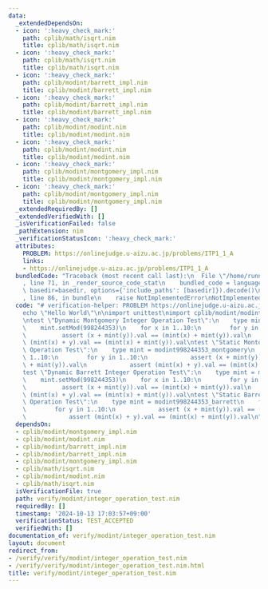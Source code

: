 ```yaml
---
data:
  _extendedDependsOn:
  - icon: ':heavy_check_mark:'
    path: cplib/math/isqrt.nim
    title: cplib/math/isqrt.nim
  - icon: ':heavy_check_mark:'
    path: cplib/math/isqrt.nim
    title: cplib/math/isqrt.nim
  - icon: ':heavy_check_mark:'
    path: cplib/modint/barrett_impl.nim
    title: cplib/modint/barrett_impl.nim
  - icon: ':heavy_check_mark:'
    path: cplib/modint/barrett_impl.nim
    title: cplib/modint/barrett_impl.nim
  - icon: ':heavy_check_mark:'
    path: cplib/modint/modint.nim
    title: cplib/modint/modint.nim
  - icon: ':heavy_check_mark:'
    path: cplib/modint/modint.nim
    title: cplib/modint/modint.nim
  - icon: ':heavy_check_mark:'
    path: cplib/modint/montgomery_impl.nim
    title: cplib/modint/montgomery_impl.nim
  - icon: ':heavy_check_mark:'
    path: cplib/modint/montgomery_impl.nim
    title: cplib/modint/montgomery_impl.nim
  _extendedRequiredBy: []
  _extendedVerifiedWith: []
  _isVerificationFailed: false
  _pathExtension: nim
  _verificationStatusIcon: ':heavy_check_mark:'
  attributes:
    PROBLEM: https://onlinejudge.u-aizu.ac.jp/problems/ITP1_1_A
    links:
    - https://onlinejudge.u-aizu.ac.jp/problems/ITP1_1_A
  bundledCode: "Traceback (most recent call last):\n  File \"/home/runner/.local/lib/python3.10/site-packages/onlinejudge_verify/documentation/build.py\"\
    , line 71, in _render_source_code_stat\n    bundled_code = language.bundle(stat.path,\
    \ basedir=basedir, options={'include_paths': [basedir]}).decode()\n  File \"/home/runner/.local/lib/python3.10/site-packages/onlinejudge_verify/languages/nim.py\"\
    , line 86, in bundle\n    raise NotImplementedError\nNotImplementedError\n"
  code: "# verification-helper: PROBLEM https://onlinejudge.u-aizu.ac.jp/problems/ITP1_1_A\n\
    echo \"Hello World\"\n\nimport unittest\nimport cplib/modint/modint\n\naddOutputFormatter(newConsoleOutputFormatter(OutputLevel.PRINT_FAILURES))\n\
    \ntest \"Dynamic Montgomery Integer Operation Test\":\n    type mint = modint_montgomery\n\
    \    mint.setMod(998244353)\n    for x in 1..10:\n        for y in 1..10:\n  \
    \          assert (x + mint(y)).val == (mint(x) + mint(y)).val\n            assert\
    \ (mint(x) + y).val == (mint(x) + mint(y)).val\ntest \"Static Montogomery Integer\
    \ Operation Test\":\n    type mint = modint998244353_montgomery\n    for x in\
    \ 1..10:\n        for y in 1..10:\n            assert (x + mint(y)).val == (mint(x)\
    \ + mint(y)).val\n            assert (mint(x) + y).val == (mint(x) + mint(y)).val\n\
    test \"Dynamic Barrett Integer Operation Test\":\n    type mint = modint_barrett\n\
    \    mint.setMod(998244353)\n    for x in 1..10:\n        for y in 1..10:\n  \
    \          assert (x + mint(y)).val == (mint(x) + mint(y)).val\n            assert\
    \ (mint(x) + y).val == (mint(x) + mint(y)).val\ntest \"Static Barrett Integer\
    \ Operation Test\":\n    type mint = modint998244353_barrett\n    for x in 1..10:\n\
    \        for y in 1..10:\n            assert (x + mint(y)).val == (mint(x) + mint(y)).val\n\
    \            assert (mint(x) + y).val == (mint(x) + mint(y)).val\n"
  dependsOn:
  - cplib/modint/montgomery_impl.nim
  - cplib/modint/modint.nim
  - cplib/modint/barrett_impl.nim
  - cplib/modint/barrett_impl.nim
  - cplib/modint/montgomery_impl.nim
  - cplib/math/isqrt.nim
  - cplib/modint/modint.nim
  - cplib/math/isqrt.nim
  isVerificationFile: true
  path: verify/modint/integer_operation_test.nim
  requiredBy: []
  timestamp: '2024-10-13 17:03:57+09:00'
  verificationStatus: TEST_ACCEPTED
  verifiedWith: []
documentation_of: verify/modint/integer_operation_test.nim
layout: document
redirect_from:
- /verify/verify/modint/integer_operation_test.nim
- /verify/verify/modint/integer_operation_test.nim.html
title: verify/modint/integer_operation_test.nim
---
```

